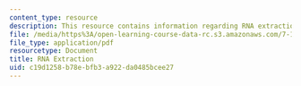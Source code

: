 ```yaml
---
content_type: resource
description: This resource contains information regarding RNA extraction.
file: /media/https%3A/open-learning-course-data-rc.s3.amazonaws.com/7-15-experimental-molecular-genetics-spring-2015/c19d1258b78ebfb3a922da0485bcee27_MIT7_15S15_RNA_extraction.pdf
file_type: application/pdf
resourcetype: Document
title: RNA Extraction
uid: c19d1258-b78e-bfb3-a922-da0485bcee27
---
```

